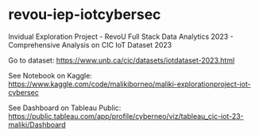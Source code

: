 # revou-iep-iotcybersec
Invidual Exploration Project - RevoU Full Stack Data Analytics 2023 - Comprehensive Analysis on CIC IoT Dataset 2023

Go to dataset:
https://www.unb.ca/cic/datasets/iotdataset-2023.html

See Notebook on Kaggle:
https://www.kaggle.com/code/malikiborneo/maliki-explorationproject-iot-cybersec

See Dashboard on Tableau Public:
https://public.tableau.com/app/profile/cyberneo/viz/tableau_cic-iot-23-maliki/Dashboard
